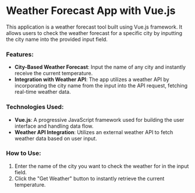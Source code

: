 # Weather Forecast App with Vue.js

This application is a weather forecast tool built using Vue.js framework. It allows users to check the weather forecast for a specific city by inputting the city name into the provided input field.

### Features:
- **City-Based Weather Forecast**: Input the name of any city and instantly receive the current temperature.
- **Integration with Weather API**: The app utilizes a weather API by incorporating the city name from the input into the API request, fetching real-time weather data.

### Technologies Used:
- **Vue.js**: A progressive JavaScript framework used for building the user interface and handling data flow.
- **Weather API Integration**: Utilizes an external weather API to fetch weather data based on user input.

### How to Use:
1. Enter the name of the city you want to check the weather for in the input field.
2. Click the "Get Weather" button to instantly retrieve the current temperature.
